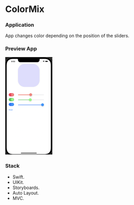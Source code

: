 # ColorMix

### Application
App changes color depending on the position of the sliders.

### Preview App
<img src="https://github.com/VitKhryapin/ColorMix/blob/main/Preview.png" width="150">

### Stack
+ Swift.
+ UIKit.
+ Storyboards.
+ Auto Layout.
+ MVC.
